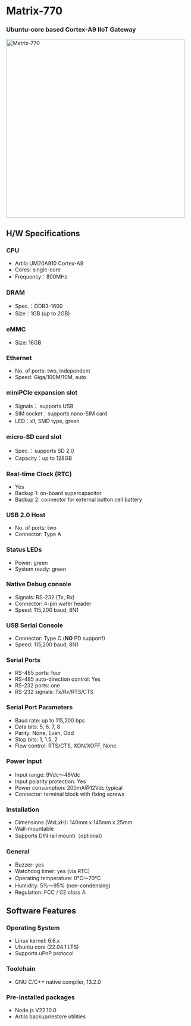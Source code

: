 # Matrix-770
### Ubuntu-core based Cortex-A9 IIoT Gateway

<img alt="Matrix-770" src="https://www.artila.com/images/news/Matrix-770.jpg" width=480>

## H/W Specifications

### CPU
- Artila UM20A910 Cortex-A9
- Cores: single-core
- Frequency：800MHz

### DRAM
- Spec.：DDR3-1600
- Size：1GB (up to 2GB)

### eMMC
- Size: 16GB

### Ethernet
- No. of ports: two, independent
- Speed: Giga/100M/10M, auto

### miniPCIe expansion slot
- Signals： supports USB
- SIM socket：supports nano-SIM card
- LED：x1, SMD type, green

### micro-SD card slot
- Spec.：supports SD 2.0
- Capacity：up to 128GB

### Real-time Clock (RTC)
- Yes
- Backup 1: on-board supercapacitor
- Backup 2: connector for external button cell battery

### USB 2.0 Host
- No. of ports: two
- Connector: Type A

### Status LEDs
- Power: green
- System ready: green


### Native Debug console
- Signals: RS-232 (Tx, Rx)
- Connector: 4-pin wafer header
- Speed: 115,200 baud, 8N1

### USB Serial Console
- Connector: Type C (**NO** PD support!)
- Speed: 115,200 baud, 8N1

### Serial Ports
- RS-485 ports: four
- RS-485 auto-direction control: Yes
- RS-232 ports: one
- RS-232 signals: Tx/Rx/RTS/CTS

### Serial Port Parameters
- Baud rate: up to 115,200 bps
- Data bits: 5, 6, 7, 8
- Parity: None, Even, Odd
- Stop bits: 1, 1.5, 2
- Flow control: RTS/CTS, XON/XOFF, None

### Power Input
- Input range: 9Vdc～48Vdc
- Input polarity protection: Yes
- Power consumption: 200mA@12Vdc typical
- Connector: terminal block with fixing screws

### Installation
- Dimensions (WxLxH): 140mm x 145mm x 25mm
- Wall-mountable
- Supports DIN rail mounti（optional）

### General
- Buzzer: yes
- Watchdog timer: yes (via RTC)
- Operating temperature: 0℃～70℃
- Humidity: 5%～95% (non-condensing)
- Regulation: FCC / CE class A

## Software Features

### Operating System
- Linux kernel: 6.6.x
- Ubuntu core (22.04.1 LTS)
- Supports uPnP protocol

### Toolchain
- GNU C/C++ native compiler, 13.2.0

### Pre-installed packages
- Node.js V22.10.0
- Artila backup/restore utilities
